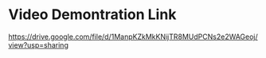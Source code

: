 # Video Demontration Link
https://drive.google.com/file/d/1ManpKZkMkKNijTR8MUdPCNs2e2WAGeoj/view?usp=sharing
